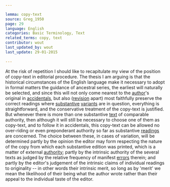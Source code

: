```yaml
---

lemma: copy-text
source: Greg_1950
page: 29 
language: English
categories: Basic Terminology, Text
related_terms: copy, text
contributor: wout
last_updated_by: wout
last_update: 29-01-2015
        
---
```


At the risk of repetition I should like to recapitulate my view of the position of copy-text in editorial procedure. The thesis I am arguing is that the historical circumstances of the English language make it necessary to adopt in formal matters the guidance of ancestral series, the earliest will naturally be selected, and since this will not only come nearest to the [author](author.html)'s original in [accidentals](accidental.html), but also ([revision](revision.html) apart) most faithfully preserve the correct readings where [substantive](substantive.html) [variants](variant.html) are in question, everything is straightforward, and the conservative treatment of the copy-text is justified. But whenever there is more than one substantive [text](text.html) of comparable authority, then although it will still be necessary to choose one of them as copy-text, and to follow it in accidentals, this copy-text can be allowed no over-riding or even preponderant authority so far as substantive [readings](reading.html) are concerned. The choice between these, in cases of variation, will be determined partly by the opinion the editor may form respecting the nature of the copy from which each substantive edition was printed, which is a matter of external [authority](authority.html); partly by the intrinsic authority of the several texts as judged by the relative frequency of manifest [errors](textualFault.html) therein; and partly by the editor's judgement of the intrinsic claims of individual readings to originality -- in other words their intrinsic merit, so long as by 'merit' we mean the likelihood of their being what the author wrote rather than their appeal to the individual taste of the editor.

